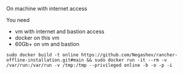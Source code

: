 On machine with internet access

You need
- vm with internet and bastion access
- docker on this vm
- 60Gb+ on vm and bastion
```
sudo docker build -t online https://github.com/Negashev/rancher-offline-installation.git#main && sudo docker run -it --rm -v /var/run:/var/run -v /tmp:/tmp --privileged online -b -o -p -i
```